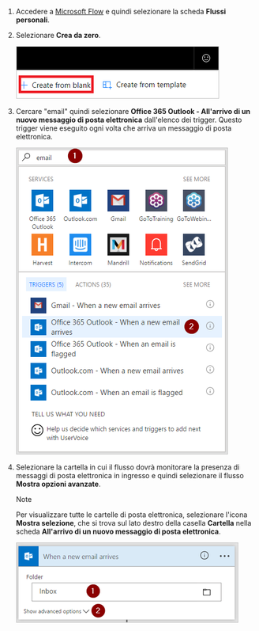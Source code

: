 1. Accedere a [Microsoft Flow](https://flow.microsoft.com) e quindi selezionare la scheda **Flussi personali**.
2. Selezionare **Crea da zero**.
   
    ![flusso vuoto](media/email-triggers/email-triggers-create-blank.png)
3. Cercare "email" quindi selezionare **Office 365 Outlook - All'arrivo di un nuovo messaggio di posta elettronica** dall'elenco dei trigger. Questo trigger viene eseguito ogni volta che arriva un messaggio di posta elettronica.
   
    ![trigger di posta elettronica](media/email-triggers/email-triggers-1.png)
4. Selezionare la cartella in cui il flusso dovrà monitorare la presenza di messaggi di posta elettronica in ingresso e quindi selezionare il flusso **Mostra opzioni avanzate**.
   
     >[!NOTE]
     > Per visualizzare tutte le cartelle di posta elettronica, selezionare l'icona **Mostra selezione**, che si trova sul lato destro della casella **Cartella** nella scheda **All'arrivo di un nuovo messaggio di posta elettronica**.
   
    ![proprietà della cartella](media/email-triggers/email-triggers-subject-folder.png)

